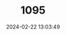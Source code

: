 ---
title: "1095"
category: "Ambystoma mexicanum"
draft: false
date: 2024-02-22 13:03:49
languages:
  Spanish; Castilian: ["Ajolote"]
  English: ["Axolotl"]
---